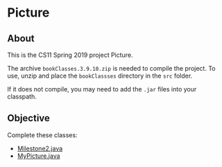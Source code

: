 # Picture

## About

This is the CS11 Spring 2019 project Picture.

The archive `bookClasses.3.9.10.zip` is needed to compile the project. To use, unzip and place the `bookClassses` directory in the `src` folder.

If it does not compile, you may need to add the `.jar` files into your classpath.

## Objective
Complete these classes:
- [Milestone2.java](src/Milestone2.java)
- [MyPicture.java](src/MyPicture.java)